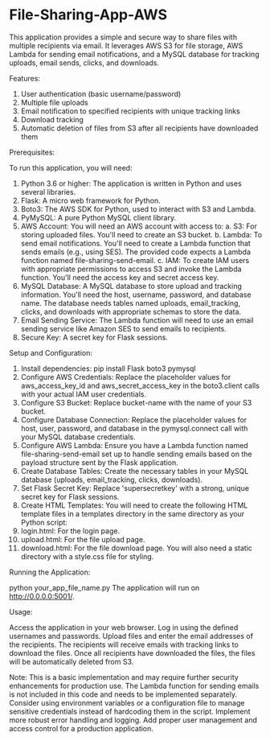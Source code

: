 # File-Sharing-App-AWS
This application provides a simple and secure way to share files with multiple recipients via email. It leverages AWS S3 for file storage, AWS Lambda for sending email notifications, and a MySQL database for tracking uploads, email sends, clicks, and downloads.

Features:

  1. User authentication (basic username/password)
  2. Multiple file uploads
  3. Email notification to specified recipients with unique tracking links
  4. Download tracking
  5. Automatic deletion of files from S3 after all recipients have downloaded them
  
Prerequisites:

To run this application, you will need:

  1. Python 3.6 or higher: The application is written in Python and uses several libraries.
  2. Flask: A micro web framework for Python.
  3. Boto3: The AWS SDK for Python, used to interact with S3 and Lambda.
  4. PyMySQL: A pure Python MySQL client library.
  5. AWS Account: You will need an AWS account with access to:
      a. S3: For storing uploaded files. You'll need to create an S3 bucket.
      b. Lambda: To send email notifications. You'll need to create a Lambda function that sends emails (e.g., using SES). The provided code expects a Lambda function named file-sharing-send-email.
      c. IAM: To create IAM users with appropriate permissions to access S3 and invoke the Lambda function. You'll need the access key and secret access key.
  9. MySQL Database: A MySQL database to store upload and tracking information. You'll need the host, username, password, and database name. The database needs tables named uploads, email_tracking, clicks, and downloads with appropriate schemas to store the data.
  10. Email Sending Service: The Lambda function will need to use an email sending service like Amazon SES to send emails to recipients.
  11. Secure Key: A secret key for Flask sessions.

Setup and Configuration:

1. Install dependencies:
   pip install Flask boto3 pymysql
2. Configure AWS Credentials: Replace the placeholder values for aws_access_key_id and aws_secret_access_key in the boto3.client calls with your actual IAM user credentials.
3. Configure S3 Bucket: Replace bucket-name with the name of your S3 bucket.
4. Configure Database Connection: Replace the placeholder values for host, user, password, and database in the pymysql.connect call with your MySQL database credentials.
5. Configure AWS Lambda: Ensure you have a Lambda function named file-sharing-send-email set up to handle sending emails based on the payload structure sent by the Flask application.
6. Create Database Tables: Create the necessary tables in your MySQL database (uploads, email_tracking, clicks, downloads).
7. Set Flask Secret Key: Replace 'supersecretkey' with a strong, unique secret key for Flask sessions.
8. Create HTML Templates: You will need to create the following HTML template files in a templates directory in the same directory as your Python script:
9. login.html: For the login page.
10. upload.html: For the file upload page.
11. download.html: For the file download page. You will also need a static directory with a style.css file for styling.

Running the Application:

python your_app_file_name.py
The application will run on http://0.0.0.0:5001/.

Usage:

Access the application in your web browser.
Log in using the defined usernames and passwords.
Upload files and enter the email addresses of the recipients.
The recipients will receive emails with tracking links to download the files.
Once all recipients have downloaded the files, the files will be automatically deleted from S3.

Note:
This is a basic implementation and may require further security enhancements for production use.
The Lambda function for sending emails is not included in this code and needs to be implemented separately.
Consider using environment variables or a configuration file to manage sensitive credentials instead of hardcoding them in the script.
Implement more robust error handling and logging.
Add proper user management and access control for a production application.
